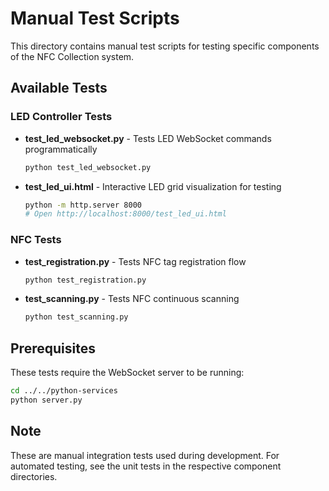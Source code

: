 # Manual Test Scripts

This directory contains manual test scripts for testing specific components of the NFC Collection system.

## Available Tests

### LED Controller Tests

- **test_led_websocket.py** - Tests LED WebSocket commands programmatically
  ```bash
  python test_led_websocket.py
  ```

- **test_led_ui.html** - Interactive LED grid visualization for testing
  ```bash
  python -m http.server 8000
  # Open http://localhost:8000/test_led_ui.html
  ```

### NFC Tests

- **test_registration.py** - Tests NFC tag registration flow
  ```bash
  python test_registration.py
  ```

- **test_scanning.py** - Tests NFC continuous scanning
  ```bash
  python test_scanning.py
  ```

## Prerequisites

These tests require the WebSocket server to be running:
```bash
cd ../../python-services
python server.py
```

## Note

These are manual integration tests used during development. For automated testing, see the unit tests in the respective component directories.